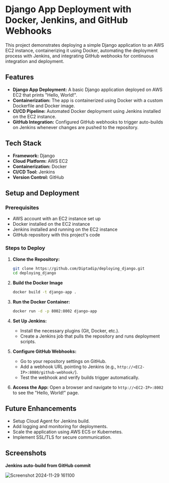 # Django App Deployment with Docker, Jenkins, and GitHub Webhooks

This project demonstrates deploying a simple Django application to an AWS EC2 instance, containerizing it using Docker, automating the deployment process with Jenkins, and integrating GitHub webhooks for continuous integration and deployment.

## Features
- **Django App Deployment:** A basic Django application deployed on AWS EC2 that prints "Hello, World!".
- **Containerization:** The app is containerized using Docker with a custom Dockerfile and Docker image.
- **CI/CD Pipeline:** Automated Docker deployment using Jenkins installed on the EC2 instance.
- **GitHub Integration:** Configured GitHub webhooks to trigger auto-builds on Jenkins whenever changes are pushed to the repository.

## Tech Stack
- **Framework:** Django
- **Cloud Platform:** AWS EC2
- **Containerization:** Docker
- **CI/CD Tool:** Jenkins
- **Version Control:** GitHub

## Setup and Deployment

### Prerequisites
- AWS account with an EC2 instance set up
- Docker installed on the EC2 instance
- Jenkins installed and running on the EC2 instance
- GitHub repository with this project's code

### Steps to Deploy
1. **Clone the Repository:**
   ``` bash
   git clone https://github.com/Diptadip/deploying_django.git
   cd deploying_django
   ```
2. **Build the Docker Image**
	```bash
	docker build -t django-app .
	```
3. **Run the Docker Container:**    
    ```bash
    docker run -d -p 8002:8002 django-app
    ```
    
4.  **Set Up Jenkins:**    
    -  Install the necessary plugins (Git, Docker, etc.).
    -  Create a Jenkins job that pulls the repository and runs deployment scripts.
  
4.  **Configure GitHub Webhooks:**
    
    -   Go to your repository settings on GitHub.
    -   Add a webhook URL pointing to Jenkins (e.g., `http://<EC2-IP>:8080/github-webhook/`).
    -   Test the webhook and verify builds trigger automatically.
   
5.  **Access the App:** Open a browser and navigate to `http://<EC2-IP>:8002` to see the "Hello, World!" page.
    

## Future Enhancements

-  Setup Cloud Agent for Jenkins build.
-   Add logging and monitoring for deployments.
-   Scale the application using AWS ECS or Kubernetes.
-   Implement SSL/TLS for secure communication.

## Screenshots

**Jenkins auto-build from GitHub commit**

![Screenshot 2024-11-29 161100](https://github.com/user-attachments/assets/376db154-a198-49ea-8f73-4a1b81bdbd5a)




  


